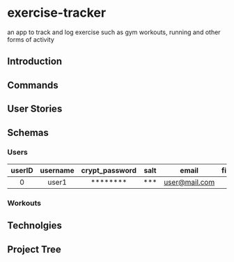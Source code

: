 # exercise-tracker
an app to track and log exercise such as gym workouts, running and other forms of activity

## Introduction

## Commands

## User Stories

## Schemas

### Users
| userID | username | crypt_password | salt |     email     | first_name | surname |   created  |  last_log  |
|:------:|:--------:|:--------------:|:----:|:-------------:|:----------:|:-------:|:----------:|:----------:|
|    0   |   user1  |    ********    |  *** | user@mail.com |    user    |    1    | 1592478834 | 1592478834 |


### Workouts
## Technolgies

## Project Tree